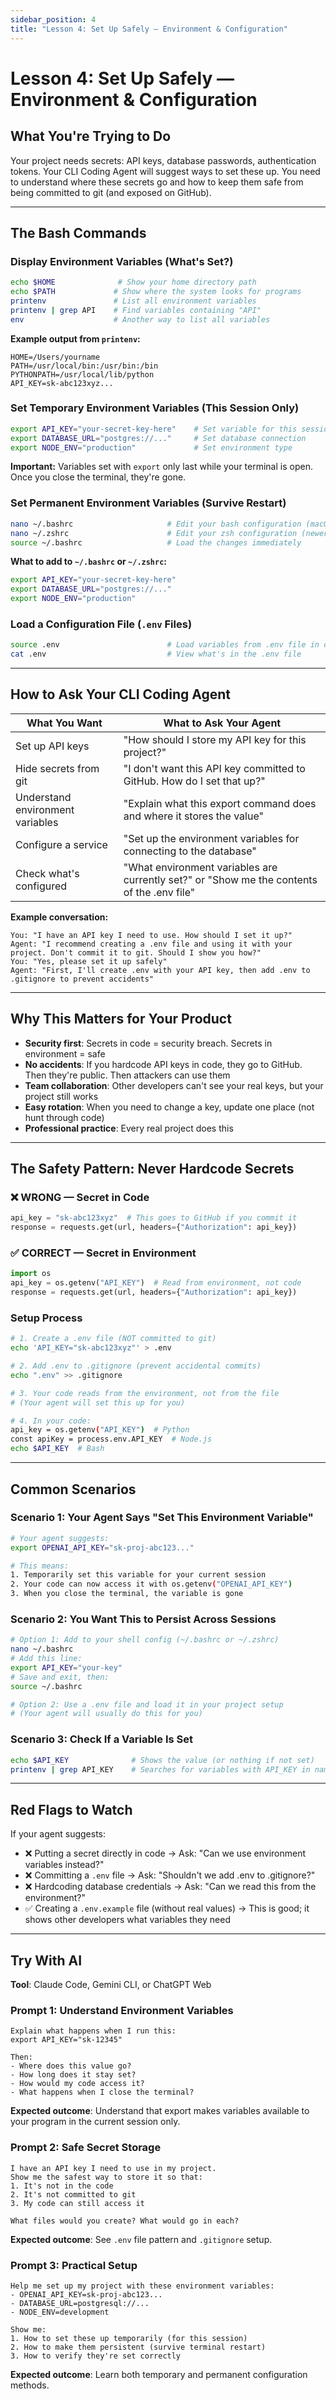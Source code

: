 ```yaml
---
sidebar_position: 4
title: "Lesson 4: Set Up Safely — Environment & Configuration"
---
```


# Lesson 4: Set Up Safely — Environment & Configuration

## What You're Trying to Do

Your project needs secrets: API keys, database passwords, authentication tokens. Your CLI Coding Agent will suggest ways to set these up. You need to understand where these secrets go and how to keep them safe from being committed to git (and exposed on GitHub).

---

## The Bash Commands

### Display Environment Variables (What's Set?)
```bash
echo $HOME              # Show your home directory path
echo $PATH             # Show where the system looks for programs
printenv               # List all environment variables
printenv | grep API    # Find variables containing "API"
env                    # Another way to list all variables
```

**Example output from `printenv`:**
```
HOME=/Users/yourname
PATH=/usr/local/bin:/usr/bin:/bin
PYTHONPATH=/usr/local/lib/python
API_KEY=sk-abc123xyz...
```

### Set Temporary Environment Variables (This Session Only)
```bash
export API_KEY="your-secret-key-here"    # Set variable for this session
export DATABASE_URL="postgres://..."     # Set database connection
export NODE_ENV="production"             # Set environment type
```

**Important:** Variables set with `export` only last while your terminal is open. Once you close the terminal, they're gone.

### Set Permanent Environment Variables (Survive Restart)
```bash
nano ~/.bashrc                     # Edit your bash configuration (macOS/Linux)
nano ~/.zshrc                      # Edit your zsh configuration (newer macOS)
source ~/.bashrc                   # Load the changes immediately
```

**What to add to `~/.bashrc` or `~/.zshrc`:**
```bash
export API_KEY="your-secret-key-here"
export DATABASE_URL="postgres://..."
export NODE_ENV="production"
```

### Load a Configuration File (`.env` Files)
```bash
source .env                        # Load variables from .env file in current folder
cat .env                           # View what's in the .env file
```

---

## How to Ask Your CLI Coding Agent

| What You Want | What to Ask Your Agent |
|---|---|
| Set up API keys | "How should I store my API key for this project?" |
| Hide secrets from git | "I don't want this API key committed to GitHub. How do I set that up?" |
| Understand environment variables | "Explain what this export command does and where it stores the value" |
| Configure a service | "Set up the environment variables for connecting to the database" |
| Check what's configured | "What environment variables are currently set?" or "Show me the contents of the .env file" |

**Example conversation:**
```
You: "I have an API key I need to use. How should I set it up?"
Agent: "I recommend creating a .env file and using it with your project. Don't commit it to git. Should I show you how?"
You: "Yes, please set it up safely"
Agent: "First, I'll create .env with your API key, then add .env to .gitignore to prevent accidents"
```

---

## Why This Matters for Your Product

- **Security first**: Secrets in code = security breach. Secrets in environment = safe
- **No accidents**: If you hardcode API keys in code, they go to GitHub. Then they're public. Then attackers can use them
- **Team collaboration**: Other developers can't see your real keys, but your project still works
- **Easy rotation**: When you need to change a key, update one place (not hunt through code)
- **Professional practice**: Every real project does this

---

## The Safety Pattern: Never Hardcode Secrets

### ❌ WRONG — Secret in Code
```python
api_key = "sk-abc123xyz"  # This goes to GitHub if you commit it
response = requests.get(url, headers={"Authorization": api_key})
```

### ✅ CORRECT — Secret in Environment
```python
import os
api_key = os.getenv("API_KEY")  # Read from environment, not code
response = requests.get(url, headers={"Authorization": api_key})
```

### Setup Process
```bash
# 1. Create a .env file (NOT committed to git)
echo 'API_KEY="sk-abc123xyz"' > .env

# 2. Add .env to .gitignore (prevent accidental commits)
echo ".env" >> .gitignore

# 3. Your code reads from the environment, not from the file
# (Your agent will set this up for you)

# 4. In your code:
api_key = os.getenv("API_KEY")  # Python
const apiKey = process.env.API_KEY  # Node.js
echo $API_KEY  # Bash
```

---

## Common Scenarios

### Scenario 1: Your Agent Says "Set This Environment Variable"
```bash
# Your agent suggests:
export OPENAI_API_KEY="sk-proj-abc123..."

# This means:
1. Temporarily set this variable for your current session
2. Your code can now access it with os.getenv("OPENAI_API_KEY")
3. When you close the terminal, the variable is gone
```

### Scenario 2: You Want This to Persist Across Sessions
```bash
# Option 1: Add to your shell config (~/.bashrc or ~/.zshrc)
nano ~/.bashrc
# Add this line:
export API_KEY="your-key"
# Save and exit, then:
source ~/.bashrc

# Option 2: Use a .env file and load it in your project setup
# (Your agent will usually do this for you)
```

### Scenario 3: Check If a Variable Is Set
```bash
echo $API_KEY              # Shows the value (or nothing if not set)
printenv | grep API_KEY    # Searches for variables with API_KEY in name
```

---

## Red Flags to Watch

If your agent suggests:
- ❌ Putting a secret directly in code → Ask: "Can we use environment variables instead?"
- ❌ Committing a `.env` file → Ask: "Shouldn't we add .env to .gitignore?"
- ❌ Hardcoding database credentials → Ask: "Can we read this from the environment?"
- ✅ Creating a `.env.example` file (without real values) → This is good; it shows other developers what variables they need

---

## Try With AI

**Tool**: Claude Code, Gemini CLI, or ChatGPT Web

### Prompt 1: Understand Environment Variables
```
Explain what happens when I run this:
export API_KEY="sk-12345"

Then:
- Where does this value go?
- How long does it stay set?
- How would my code access it?
- What happens when I close the terminal?
```

**Expected outcome**: Understand that export makes variables available to your program in the current session only.

### Prompt 2: Safe Secret Storage
```
I have an API key I need to use in my project.
Show me the safest way to store it so that:
1. It's not in the code
2. It's not committed to git
3. My code can still access it

What files would you create? What would go in each?
```

**Expected outcome**: See `.env` file pattern and `.gitignore` setup.

### Prompt 3: Practical Setup
```
Help me set up my project with these environment variables:
- OPENAI_API_KEY=sk-proj-abc123...
- DATABASE_URL=postgresql://...
- NODE_ENV=development

Show me:
1. How to set these up temporarily (for this session)
2. How to make them persistent (survive terminal restart)
3. How to verify they're set correctly
```

**Expected outcome**: Learn both temporary and permanent configuration methods.
